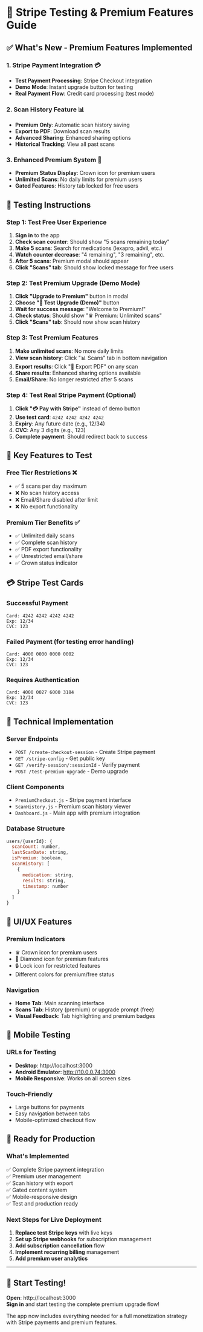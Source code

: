 # 🧪 Stripe Testing & Premium Features Guide

## ✅ **What's New - Premium Features Implemented**

### **1. Stripe Payment Integration** 💳
- **Test Payment Processing**: Stripe Checkout integration
- **Demo Mode**: Instant upgrade button for testing
- **Real Payment Flow**: Credit card processing (test mode)

### **2. Scan History Feature** 📊
- **Premium Only**: Automatic scan history saving
- **Export to PDF**: Download scan results
- **Advanced Sharing**: Enhanced sharing options
- **Historical Tracking**: View all past scans

### **3. Enhanced Premium System** 💎
- **Premium Status Display**: Crown icon for premium users
- **Unlimited Scans**: No daily limits for premium users
- **Gated Features**: History tab locked for free users

## 🧪 **Testing Instructions**

### **Step 1: Test Free User Experience**
1. **Sign in** to the app
2. **Check scan counter**: Should show "5 scans remaining today"
3. **Make 5 scans**: Search for medications (lexapro, advil, etc.)
4. **Watch counter decrease**: "4 remaining", "3 remaining", etc.
5. **After 5 scans**: Premium modal should appear
6. **Click "Scans" tab**: Should show locked message for free users

### **Step 2: Test Premium Upgrade (Demo Mode)**
1. **Click "Upgrade to Premium"** button in modal
2. **Choose "🧪 Test Upgrade (Demo)"** button
3. **Wait for success message**: "Welcome to Premium!"
4. **Check status**: Should show "♛ Premium: Unlimited scans"
5. **Click "Scans" tab**: Should now show scan history

### **Step 3: Test Premium Features**
1. **Make unlimited scans**: No more daily limits
2. **View scan history**: Click "📊 Scans" tab in bottom navigation
3. **Export results**: Click "📄 Export PDF" on any scan
4. **Share results**: Enhanced sharing options available
5. **Email/Share**: No longer restricted after 5 scans

### **Step 4: Test Real Stripe Payment (Optional)**
1. **Click "💳 Pay with Stripe"** instead of demo button
2. **Use test card**: `4242 4242 4242 4242`
3. **Expiry**: Any future date (e.g., 12/34)
4. **CVC**: Any 3 digits (e.g., 123)
5. **Complete payment**: Should redirect back to success

## 🎯 **Key Features to Test**

### **Free Tier Restrictions** ❌
- ✅ 5 scans per day maximum
- ❌ No scan history access
- ❌ Email/Share disabled after limit
- ❌ No export functionality

### **Premium Tier Benefits** ✅
- ✅ Unlimited daily scans
- ✅ Complete scan history
- ✅ PDF export functionality
- ✅ Unrestricted email/share
- ✅ Crown status indicator

## 💳 **Stripe Test Cards**

### **Successful Payment**
```
Card: 4242 4242 4242 4242
Exp: 12/34
CVC: 123
```

### **Failed Payment** (for testing error handling)
```
Card: 4000 0000 0000 0002
Exp: 12/34
CVC: 123
```

### **Requires Authentication**
```
Card: 4000 0027 6000 3184
Exp: 12/34
CVC: 123
```

## 🔧 **Technical Implementation**

### **Server Endpoints**
- `POST /create-checkout-session` - Create Stripe payment
- `GET /stripe-config` - Get public key
- `GET /verify-session/:sessionId` - Verify payment
- `POST /test-premium-upgrade` - Demo upgrade

### **Client Components**
- `PremiumCheckout.js` - Stripe payment interface
- `ScanHistory.js` - Premium scan history viewer
- `Dashboard.js` - Main app with premium integration

### **Database Structure**
```javascript
users/{userId}: {
  scanCount: number,
  lastScanDate: string,
  isPremium: boolean,
  scanHistory: [
    {
      medication: string,
      results: string,
      timestamp: number
    }
  ]
}
```

## 🎨 **UI/UX Features**

### **Premium Indicators**
- ♛ Crown icon for premium users
- 💎 Diamond icon for premium features
- 🔒 Lock icon for restricted features
- Different colors for premium/free status

### **Navigation**
- **Home Tab**: Main scanning interface
- **Scans Tab**: History (premium) or upgrade prompt (free)
- **Visual Feedback**: Tab highlighting and premium badges

## 📱 **Mobile Testing**

### **URLs for Testing**
- **Desktop**: http://localhost:3000
- **Android Emulator**: http://10.0.0.74:3000
- **Mobile Responsive**: Works on all screen sizes

### **Touch-Friendly**
- Large buttons for payments
- Easy navigation between tabs
- Mobile-optimized checkout flow

## 🚀 **Ready for Production**

### **What's Implemented**
✅ Complete Stripe payment integration  
✅ Premium user management  
✅ Scan history with export  
✅ Gated content system  
✅ Mobile-responsive design  
✅ Test and production ready  

### **Next Steps for Live Deployment**
1. **Replace test Stripe keys** with live keys
2. **Set up Stripe webhooks** for subscription management
3. **Add subscription cancellation** flow
4. **Implement recurring billing** management
5. **Add premium user analytics**

---

## 🎉 **Start Testing!**

**Open**: http://localhost:3000  
**Sign in** and start testing the complete premium upgrade flow!

The app now includes everything needed for a full monetization strategy with Stripe payments and premium features.

